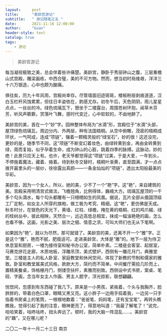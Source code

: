 ```yaml
---
layout:     post
title:      "美龄宫游记"
subtitle:   " 游记随笔之五 "
date:       2021-11-16 12:00:00
author:     "Guan"
header-style: text
catalog: true
tags:
    - 游记
---
```


>美龄宫游记

每当凝视极致之美，总会伴着些许痛楚。美龄宫，静卧于秀丽钟山之腹，三层重檐山式宫殿，雕梁画栋，中西合璧，美的不可方物。然而，想当初时局维艰，洋洋三十六万银造，心中也颇为酸痛。

俱往矣，历九十年风雨，宫殿尚幸存。尽管墙面旧迹斑斑，楼板粉层剥痕道道，汉白玉栏杆风蚀累累，但往日丰姿依在，韵感尤存。初冬午后，天色阴阴，雨儿星星点点，一丝丝的冷。绿色琉璃瓦下，憩坐于二楼露台，周围苍树环抱，闻草木芬芳，听风声簌簌，赏落叶飞舞，感时代变迁，心中软软的，不由地醉了。

美龄宫的美，首在一个“妙”字。园林整体布局为“水滴”形，宫殿位于“水滴”头部，屋顶绿色琉璃瓦，周边分内、外两层，种有法国梧桐。从空中俯瞰，茂密的梧桐成环状，一气呵成，连成“项链”，镶着一颗精灵般的“绿宝石”，妙的很！这还没完，更妙的是，随季节不同，这“项链”不断变幻着妆色，由绿转黄到金，再由金转黄到绿，周而复始，似乎孕着生命，成为钟山的心脏，跳着四季的脉搏。这脉动，妙的绝！此景只应天上有。也许，老天爷都觉得这“项链”过美，于是大爱，一年到头，不停施着魔法，藏着、掖着。待到秋冬交替时，梧桐叶渐黄，直至圆满，才一点点拨开最里头的一层纱，徐徐露出真颜——一条金灿灿的“项链”，透出太阳般最美的华彩。

美龄宫，因为一个女人，所以，她的美，少不了一个“艳”字。这“艳”，来自建筑的美。宫殿采用明清宫式做法，飞檐翘角，比例得体，巍峨大方。琉璃瓦屋顶的一千多个勾头滴水，每个勾头都雕有一只栩栩如生的凤凰。据说，瓦片全部从俄国顶级工厂定制，如女主人所穿的旗袍，做工极为考究、精细。这“艳”，更仿佛是天成。秋冬时分，在银色的天光下，黄墙、红柱、绿檐，掩在黄的梧桐、红的鸡爪槭、绿的桂树丛中，彼此相映，天然合一，远近高低总相宜，抹成一幅油艳艳的画，怎么也看不够。这画，光影之美、层次之细、情意之浓，可叫大师们也无从下笔啊。

如果因为“艳”，就以为尽然，那可就错了。美龄宫的美，还离不开一个“雅”字。正是这个“雅”，艳而不腻，肥瘦适可。走进美龄宫，大体是“雅”的。地下一层为侍卫休息室和厨房，一楼为接待室和秘书办公室，简单朴素。二楼是会客室、起居室，马赛克拼花走廊，木质地板，浮雕吊顶，美式壁炉，西侧有一雕花月门，典雅堂堂。三楼是主人的私人卧室、家庭教堂和休闲空间，体现了新教的节制和儒家的雅致。卧室和教堂属美式风格，款款大方，简约而不简单。中间餐厅需拾几阶而上，置精美餐桌，饰格栅月门，侧镂空扶杆，素雅而别致。西侧设中式书房，案桌、笔砚、字画，念当年女主人作画、男主人题字，浮光掠影，联想翩翩。

恍惚间，忽感到有东西碰了我几下。原来是一小男孩，紧挨着，个头与我胸齐，脸胖胖的，带着白色口罩，眼睛又黑又亮。这小胖子一边用手捣着我，一边另一只手指着书房桌上的笔筒，一根根地数着：“爸爸笔、妈妈笔，还有宝宝笔”。再转头瞧瞧我，觉得引起了我的注意，眼神更亮了，得意地叫道：“我最了解笔了！”说完，哈哈笑着，咕咚咕咚，扭头奔远了。顿时，我的大脑一阵混乱……。美龄宫的“趣”，又在哪儿呢？


二〇二一年十一月二十三日  南京
